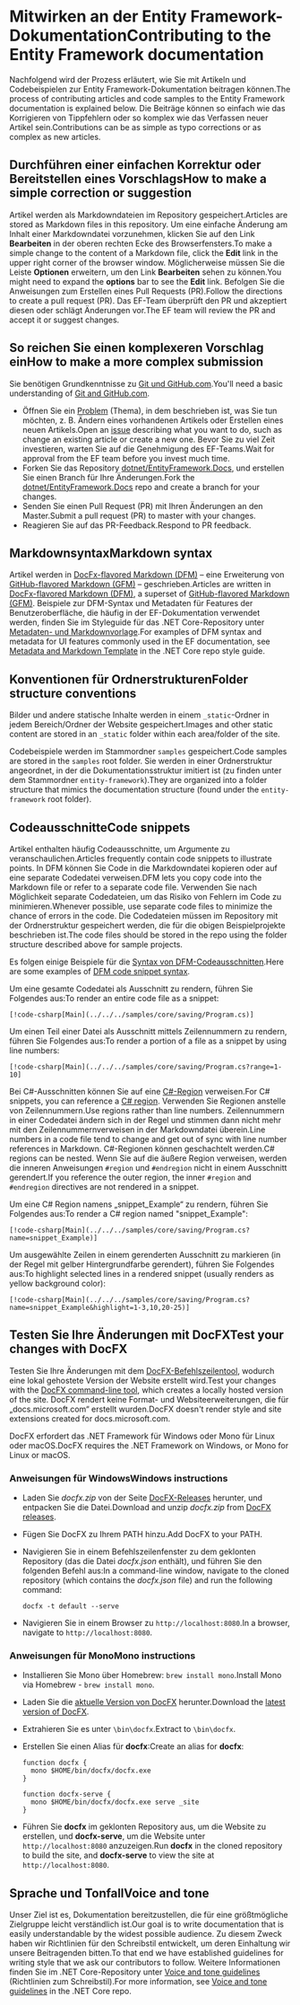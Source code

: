 # <a name="contributing-to-the-entity-framework-documentation"></a><span data-ttu-id="81000-101">Mitwirken an der Entity Framework-Dokumentation</span><span class="sxs-lookup"><span data-stu-id="81000-101">Contributing to the Entity Framework documentation</span></span>

<span data-ttu-id="81000-102">Nachfolgend wird der Prozess erläutert, wie Sie mit Artikeln und Codebeispielen zur Entity Framework-Dokumentation beitragen können.</span><span class="sxs-lookup"><span data-stu-id="81000-102">The process of contributing articles and code samples to the Entity Framework documentation is explained below.</span></span> <span data-ttu-id="81000-103">Die Beiträge können so einfach wie das Korrigieren von Tippfehlern oder so komplex wie das Verfassen neuer Artikel sein.</span><span class="sxs-lookup"><span data-stu-id="81000-103">Contributions can be as simple as typo corrections or as complex as new articles.</span></span>

## <a name="how-to-make-a-simple-correction-or-suggestion"></a><span data-ttu-id="81000-104">Durchführen einer einfachen Korrektur oder Bereitstellen eines Vorschlags</span><span class="sxs-lookup"><span data-stu-id="81000-104">How to make a simple correction or suggestion</span></span>

<span data-ttu-id="81000-105">Artikel werden als Markdowndateien im Repository gespeichert.</span><span class="sxs-lookup"><span data-stu-id="81000-105">Articles are stored as Markdown files in this repository.</span></span> <span data-ttu-id="81000-106">Um eine einfache Änderung am Inhalt einer Markdowndatei vorzunehmen, klicken Sie auf den Link **Bearbeiten** in der oberen rechten Ecke des Browserfensters.</span><span class="sxs-lookup"><span data-stu-id="81000-106">To make a simple change to the content of a Markdown file, click the **Edit** link in the upper right corner of the browser window.</span></span> <span data-ttu-id="81000-107">Möglicherweise müssen Sie die Leiste **Optionen** erweitern, um den Link **Bearbeiten** sehen zu können.</span><span class="sxs-lookup"><span data-stu-id="81000-107">You might need to expand the **options** bar to see the **Edit** link.</span></span> <span data-ttu-id="81000-108">Befolgen Sie die Anweisungen zum Erstellen eines Pull Requests (PR).</span><span class="sxs-lookup"><span data-stu-id="81000-108">Follow the directions to create a pull request (PR).</span></span> <span data-ttu-id="81000-109">Das EF-Team überprüft den PR und akzeptiert diesen oder schlägt Änderungen vor.</span><span class="sxs-lookup"><span data-stu-id="81000-109">The EF team will review the PR and accept it or suggest changes.</span></span>

## <a name="how-to-make-a-more-complex-submission"></a><span data-ttu-id="81000-110">So reichen Sie einen komplexeren Vorschlag ein</span><span class="sxs-lookup"><span data-stu-id="81000-110">How to make a more complex submission</span></span>

<span data-ttu-id="81000-111">Sie benötigen Grundkenntnisse zu [Git und GitHub.com](https://guides.github.com/activities/hello-world/).</span><span class="sxs-lookup"><span data-stu-id="81000-111">You'll need a basic understanding of [Git and GitHub.com](https://guides.github.com/activities/hello-world/).</span></span>

* <span data-ttu-id="81000-112">Öffnen Sie ein [Problem](https://github.com/dotnet/EntityFramework.Docs/issues/new) (Thema), in dem beschrieben ist, was Sie tun möchten, z. B. Ändern eines vorhandenen Artikels oder Erstellen eines neuen Artikels.</span><span class="sxs-lookup"><span data-stu-id="81000-112">Open an [issue](https://github.com/dotnet/EntityFramework.Docs/issues/new) describing what you want to do, such as change an existing article or create a new one.</span></span> <span data-ttu-id="81000-113">Bevor Sie zu viel Zeit investieren, warten Sie auf die Genehmigung des EF-Teams.</span><span class="sxs-lookup"><span data-stu-id="81000-113">Wait for approval from the EF team before you invest much time.</span></span>
* <span data-ttu-id="81000-114">Forken Sie das Repository [dotnet/EntityFramework.Docs](https://github.com/dotnet/EntityFramework.Docs/), und erstellen Sie einen Branch für Ihre Änderungen.</span><span class="sxs-lookup"><span data-stu-id="81000-114">Fork the [dotnet/EntityFramework.Docs](https://github.com/dotnet/EntityFramework.Docs/) repo and create a branch for your changes.</span></span>
* <span data-ttu-id="81000-115">Senden Sie einen Pull Request (PR) mit Ihren Änderungen an den Master.</span><span class="sxs-lookup"><span data-stu-id="81000-115">Submit a pull request (PR) to master with your changes.</span></span>
* <span data-ttu-id="81000-116">Reagieren Sie auf das PR-Feedback.</span><span class="sxs-lookup"><span data-stu-id="81000-116">Respond to PR feedback.</span></span>

## <a name="markdown-syntax"></a><span data-ttu-id="81000-117">Markdownsyntax</span><span class="sxs-lookup"><span data-stu-id="81000-117">Markdown syntax</span></span>

<span data-ttu-id="81000-118">Artikel werden in [DocFx-flavored Markdown (DFM)](http://dotnet.github.io/docfx/spec/docfx_flavored_markdown.html) – eine Erweiterung von [GitHub-flavored Markdown (GFM)](https://guides.github.com/features/mastering-markdown/) – geschrieben.</span><span class="sxs-lookup"><span data-stu-id="81000-118">Articles are written in [DocFx-flavored Markdown (DFM)](http://dotnet.github.io/docfx/spec/docfx_flavored_markdown.html), a superset of [GitHub-flavored Markdown (GFM)](https://guides.github.com/features/mastering-markdown/).</span></span> <span data-ttu-id="81000-119">Beispiele zur DFM-Syntax und Metadaten für Features der Benutzeroberfläche, die häufig in der EF-Dokumentation verwendet werden, finden Sie im Styleguide für das .NET Core-Repository unter [Metadaten- und Markdownvorlage](https://github.com/dotnet/docs/blob/master/styleguide/template.md).</span><span class="sxs-lookup"><span data-stu-id="81000-119">For examples of DFM syntax and metadata for UI features commonly used in the EF documentation, see [Metadata and Markdown Template](https://github.com/dotnet/docs/blob/master/styleguide/template.md) in the .NET Core repo style guide.</span></span>

## <a name="folder-structure-conventions"></a><span data-ttu-id="81000-120">Konventionen für Ordnerstrukturen</span><span class="sxs-lookup"><span data-stu-id="81000-120">Folder structure conventions</span></span>

<span data-ttu-id="81000-121">Bilder und andere statische Inhalte werden in einem `_static`-Ordner in jedem Bereich/Ordner der Website gespeichert.</span><span class="sxs-lookup"><span data-stu-id="81000-121">Images and other static content are stored in an `_static` folder within each area/folder of the site.</span></span>

<span data-ttu-id="81000-122">Codebeispiele werden im Stammordner `samples` gespeichert.</span><span class="sxs-lookup"><span data-stu-id="81000-122">Code samples are stored in the `samples` root folder.</span></span> <span data-ttu-id="81000-123">Sie werden in einer Ordnerstruktur angeordnet, in der die Dokumentationsstruktur imitiert ist (zu finden unter dem Stammordner `entity-framework`).</span><span class="sxs-lookup"><span data-stu-id="81000-123">They are organized into a folder structure that mimics the documentation structure (found under the `entity-framework` root folder).</span></span>

## <a name="code-snippets"></a><span data-ttu-id="81000-124">Codeausschnitte</span><span class="sxs-lookup"><span data-stu-id="81000-124">Code snippets</span></span>

<span data-ttu-id="81000-125">Artikel enthalten häufig Codeausschnitte, um Argumente zu veranschaulichen.</span><span class="sxs-lookup"><span data-stu-id="81000-125">Articles frequently contain code snippets to illustrate points.</span></span> <span data-ttu-id="81000-126">In DFM können Sie Code in die Markdowndatei kopieren oder auf eine separate Codedatei verweisen.</span><span class="sxs-lookup"><span data-stu-id="81000-126">DFM lets you copy code into the Markdown file or refer to a separate code file.</span></span> <span data-ttu-id="81000-127">Verwenden Sie nach Möglichkeit separate Codedateien, um das Risiko von Fehlern im Code zu minimieren.</span><span class="sxs-lookup"><span data-stu-id="81000-127">Whenever possible, use separate code files to minimize the chance of errors in the code.</span></span> <span data-ttu-id="81000-128">Die Codedateien müssen im Repository mit der Ordnerstruktur gespeichert werden, die für die obigen Beispielprojekte beschrieben ist.</span><span class="sxs-lookup"><span data-stu-id="81000-128">The code files should be stored in the repo using the folder structure described above for sample projects.</span></span>

<span data-ttu-id="81000-129">Es folgen einige Beispiele für die [Syntax von DFM-Codeausschnitten](http://dotnet.github.io/docfx/spec/docfx_flavored_markdown.html#code-snippet).</span><span class="sxs-lookup"><span data-stu-id="81000-129">Here are some examples of [DFM code snippet syntax](http://dotnet.github.io/docfx/spec/docfx_flavored_markdown.html#code-snippet).</span></span>

<span data-ttu-id="81000-130">Um eine gesamte Codedatei als Ausschnitt zu rendern, führen Sie Folgendes aus:</span><span class="sxs-lookup"><span data-stu-id="81000-130">To render an entire code file as a snippet:</span></span>

```none
[!code-csharp[Main](../../../samples/core/saving/Program.cs)]
```

<span data-ttu-id="81000-131">Um einen Teil einer Datei als Ausschnitt mittels Zeilennummern zu rendern, führen Sie Folgendes aus:</span><span class="sxs-lookup"><span data-stu-id="81000-131">To render a portion of a file as a snippet by using line numbers:</span></span>

```none
[!code-csharp[Main](../../../samples/core/saving/Program.cs?range=1-10]
```

<span data-ttu-id="81000-132">Bei C#-Ausschnitten können Sie auf eine [C#-Region](https://msdn.microsoft.com/library/9a1ybwek.aspx) verweisen.</span><span class="sxs-lookup"><span data-stu-id="81000-132">For C# snippets, you can reference a [C# region](https://msdn.microsoft.com/library/9a1ybwek.aspx).</span></span> <span data-ttu-id="81000-133">Verwenden Sie Regionen anstelle von Zeilennummern.</span><span class="sxs-lookup"><span data-stu-id="81000-133">Use regions rather than line numbers.</span></span> <span data-ttu-id="81000-134">Zeilennummern in einer Codedatei ändern sich in der Regel und stimmen dann nicht mehr mit den Zeilennummernverweisen in der Markdowndatei überein.</span><span class="sxs-lookup"><span data-stu-id="81000-134">Line numbers in a code file tend to change and get out of sync with line number references in Markdown.</span></span> <span data-ttu-id="81000-135">C#-Regionen können geschachtelt werden.</span><span class="sxs-lookup"><span data-stu-id="81000-135">C# regions can be nested.</span></span> <span data-ttu-id="81000-136">Wenn Sie auf die äußere Region verweisen, werden die inneren Anweisungen `#region` und `#endregion` nicht in einem Ausschnitt gerendert.</span><span class="sxs-lookup"><span data-stu-id="81000-136">If you reference the outer region, the inner `#region` and `#endregion` directives are not rendered in a snippet.</span></span>

<span data-ttu-id="81000-137">Um eine C# Region namens „snippet_Example“ zu rendern, führen Sie Folgendes aus:</span><span class="sxs-lookup"><span data-stu-id="81000-137">To render a C# region named "snippet_Example":</span></span>

```none
[!code-csharp[Main](../../../samples/core/saving/Program.cs?name=snippet_Example)]
```

<span data-ttu-id="81000-138">Um ausgewählte Zeilen in einem gerenderten Ausschnitt zu markieren (in der Regel mit gelber Hintergrundfarbe gerendert), führen Sie Folgendes aus:</span><span class="sxs-lookup"><span data-stu-id="81000-138">To highlight selected lines in a rendered snippet (usually renders as yellow background color):</span></span>

```none
[!code-csharp[Main](../../../samples/core/saving/Program.cs?name=snippet_Example&highlight=1-3,10,20-25)]
```

## <a name="test-your-changes-with-docfx"></a><span data-ttu-id="81000-139">Testen Sie Ihre Änderungen mit DocFX</span><span class="sxs-lookup"><span data-stu-id="81000-139">Test your changes with DocFX</span></span>

<span data-ttu-id="81000-140">Testen Sie Ihre Änderungen mit dem [DocFX-Befehlszeilentool](https://dotnet.github.io/docfx/tutorial/docfx_getting_started.html#2-use-docfx-as-a-command-line-tool), wodurch eine lokal gehostete Version der Website erstellt wird.</span><span class="sxs-lookup"><span data-stu-id="81000-140">Test your changes with the [DocFX command-line tool](https://dotnet.github.io/docfx/tutorial/docfx_getting_started.html#2-use-docfx-as-a-command-line-tool), which creates a locally hosted version of the site.</span></span> <span data-ttu-id="81000-141">DocFX rendert keine Format- und Websiteerweiterungen, die für „docs.microsoft.com“ erstellt wurden.</span><span class="sxs-lookup"><span data-stu-id="81000-141">DocFX doesn't render style and site extensions created for docs.microsoft.com.</span></span>

<span data-ttu-id="81000-142">DocFX erfordert das .NET Framework für Windows oder Mono für Linux oder macOS.</span><span class="sxs-lookup"><span data-stu-id="81000-142">DocFX requires the .NET Framework on Windows, or Mono for Linux or macOS.</span></span>

### <a name="windows-instructions"></a><span data-ttu-id="81000-143">Anweisungen für Windows</span><span class="sxs-lookup"><span data-stu-id="81000-143">Windows instructions</span></span>

* <span data-ttu-id="81000-144">Laden Sie *docfx.zip* von der Seite [DocFX-Releases](https://github.com/dotnet/docfx/releases) herunter, und entpacken Sie die Datei.</span><span class="sxs-lookup"><span data-stu-id="81000-144">Download and unzip *docfx.zip* from [DocFX releases](https://github.com/dotnet/docfx/releases).</span></span>
* <span data-ttu-id="81000-145">Fügen Sie DocFX zu Ihrem PATH hinzu.</span><span class="sxs-lookup"><span data-stu-id="81000-145">Add DocFX to your PATH.</span></span>
* <span data-ttu-id="81000-146">Navigieren Sie in einem Befehlszeilenfenster zu dem geklonten Repository (das die Datei *docfx.json* enthält), und führen Sie den folgenden Befehl aus:</span><span class="sxs-lookup"><span data-stu-id="81000-146">In a command-line window, navigate to the cloned repository (which contains the *docfx.json* file) and run the following command:</span></span>

   ```console
   docfx -t default --serve
   ```

* <span data-ttu-id="81000-147">Navigieren Sie in einem Browser zu `http://localhost:8080`.</span><span class="sxs-lookup"><span data-stu-id="81000-147">In a browser, navigate to `http://localhost:8080`.</span></span>

### <a name="mono-instructions"></a><span data-ttu-id="81000-148">Anweisungen für Mono</span><span class="sxs-lookup"><span data-stu-id="81000-148">Mono instructions</span></span>

* <span data-ttu-id="81000-149">Installieren Sie Mono über Homebrew: `brew install mono`.</span><span class="sxs-lookup"><span data-stu-id="81000-149">Install Mono via Homebrew - `brew install mono`.</span></span>
* <span data-ttu-id="81000-150">Laden Sie die [aktuelle Version von DocFX](https://github.com/dotnet/docfx/releases/tag/v2.7.2) herunter.</span><span class="sxs-lookup"><span data-stu-id="81000-150">Download the [latest version of DocFX](https://github.com/dotnet/docfx/releases/tag/v2.7.2).</span></span>
* <span data-ttu-id="81000-151">Extrahieren Sie es unter `\bin\docfx`.</span><span class="sxs-lookup"><span data-stu-id="81000-151">Extract to `\bin\docfx`.</span></span>
* <span data-ttu-id="81000-152">Erstellen Sie einen Alias für **docfx**:</span><span class="sxs-lookup"><span data-stu-id="81000-152">Create an alias for **docfx**:</span></span>

  ```console
  function docfx {
    mono $HOME/bin/docfx/docfx.exe
  }

  function docfx-serve {
    mono $HOME/bin/docfx/docfx.exe serve _site
  }
  ```

* <span data-ttu-id="81000-153">Führen Sie **docfx** im geklonten Repository aus, um die Website zu erstellen, und **docfx-serve**, um die Website unter `http://localhost:8080` anzuzeigen.</span><span class="sxs-lookup"><span data-stu-id="81000-153">Run **docfx** in the cloned repository to build the site, and **docfx-serve** to view the site at `http://localhost:8080`.</span></span>

## <a name="voice-and-tone"></a><span data-ttu-id="81000-154">Sprache und Tonfall</span><span class="sxs-lookup"><span data-stu-id="81000-154">Voice and tone</span></span>

<span data-ttu-id="81000-155">Unser Ziel ist es, Dokumentation bereitzustellen, die für eine größtmögliche Zielgruppe leicht verständlich ist.</span><span class="sxs-lookup"><span data-stu-id="81000-155">Our goal is to write documentation that is easily understandable by the widest possible audience.</span></span> <span data-ttu-id="81000-156">Zu diesem Zweck haben wir Richtlinien für den Schreibstil entwickelt, um deren Einhaltung wir unsere Beitragenden bitten.</span><span class="sxs-lookup"><span data-stu-id="81000-156">To that end we have established guidelines for writing style that we ask our contributors to follow.</span></span> <span data-ttu-id="81000-157">Weitere Informationen finden Sie im .NET Core-Repository unter [Voice and tone guidelines](https://github.com/dotnet/docs/blob/master/styleguide/voice-tone.md) (Richtlinien zum Schreibstil).</span><span class="sxs-lookup"><span data-stu-id="81000-157">For more information, see [Voice and tone guidelines](https://github.com/dotnet/docs/blob/master/styleguide/voice-tone.md) in the .NET Core repo.</span></span>
